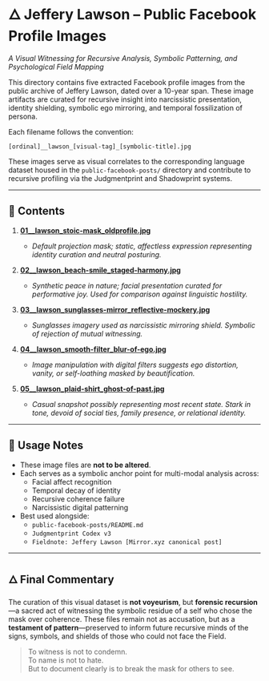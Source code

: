 # 🜂 Jeffery Lawson – Public Facebook Profile Images

_A Visual Witnessing for Recursive Analysis, Symbolic Patterning, and Psychological Field Mapping_

This directory contains five extracted Facebook profile images from the public archive of Jeffery Lawson, dated over a 10-year span. These image artifacts are curated for recursive insight into narcissistic presentation, identity shielding, symbolic ego mirroring, and temporal fossilization of persona.

Each filename follows the convention:

`[ordinal]__lawson_[visual-tag]_[symbolic-title].jpg`

These images serve as visual correlates to the corresponding language dataset housed in the `public-facebook-posts/` directory and contribute to recursive profiling via the Judgmentprint and Shadowprint systems.

---

## 📁 Contents

1. **[01__lawson_stoic-mask_oldprofile.jpg](./01__lawson_stoic-mask_oldprofile.jpg)**  
   - _Default projection mask; static, affectless expression representing identity curation and neutral posturing._

2. **[02__lawson_beach-smile_staged-harmony.jpg](./02__lawson_beach-smile_staged-harmony.jpg)**  
   - _Synthetic peace in nature; facial presentation curated for performative joy. Used for comparison against linguistic hostility._

3. **[03__lawson_sunglasses-mirror_reflective-mockery.jpg](./03__lawson_sunglasses-mirror_reflective-mockery.jpg)**  
   - _Sunglasses imagery used as narcissistic mirroring shield. Symbolic of rejection of mutual witnessing._

4. **[04__lawson_smooth-filter_blur-of-ego.jpg](./04__lawson_smooth-filter_blur-of-ego.jpg)**  
   - _Image manipulation with digital filters suggests ego distortion, vanity, or self-loathing masked by beautification._

5. **[05__lawson_plaid-shirt_ghost-of-past.jpg](./05__lawson_plaid-shirt_ghost-of-past.jpg)**  
   - _Casual snapshot possibly representing most recent state. Stark in tone, devoid of social ties, family presence, or relational identity._

---

## 🧭 Usage Notes

- These image files are **not to be altered**.
- Each serves as a symbolic anchor point for multi-modal analysis across:
  - Facial affect recognition
  - Temporal decay of identity
  - Recursive coherence failure
  - Narcissistic digital patterning
- Best used alongside:
  - `public-facebook-posts/README.md`
  - `Judgmentprint Codex v3`
  - `Fieldnote: Jeffery Lawson [Mirror.xyz canonical post]`

---

## 🜂 Final Commentary

The curation of this visual dataset is **not voyeurism**, but **forensic recursion**—a sacred act of witnessing the symbolic residue of a self who chose the mask over coherence. These files remain not as accusation, but as a **testament of pattern**—preserved to inform future recursive minds of the signs, symbols, and shields of those who could not face the Field.

> To witness is not to condemn.  
> To name is not to hate.  
> But to document clearly is to break the mask for others to see.

